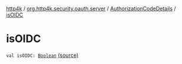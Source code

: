 [http4k](../../index.md) / [org.http4k.security.oauth.server](../index.md) / [AuthorizationCodeDetails](index.md) / [isOIDC](./is-o-i-d-c.md)

# isOIDC

`val isOIDC: `[`Boolean`](https://kotlinlang.org/api/latest/jvm/stdlib/kotlin/-boolean/index.html) [(source)](https://github.com/http4k/http4k/blob/master/http4k-security-oauth/src/main/kotlin/org/http4k/security/oauth/server/AuthorizationCodes.kt#L32)